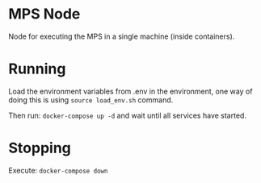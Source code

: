 # MPS Node
Node for executing the MPS in a single machine (inside containers).


# Running
Load the environment variables from .env in the environment, one way of doing this is using `source load_env.sh` command.

Then run: `docker-compose up -d` and wait until all services have started.

# Stopping

Execute: `docker-compose down`
